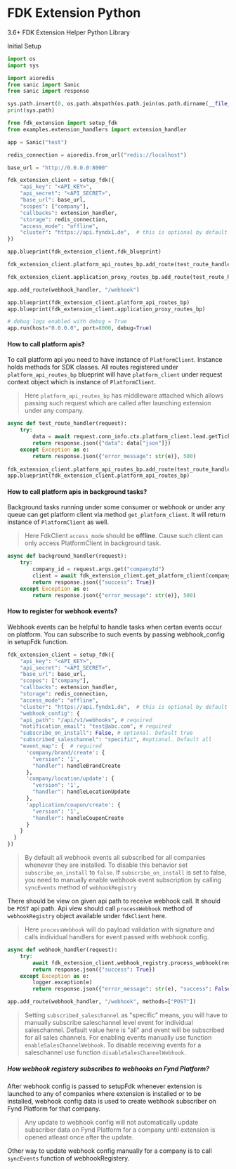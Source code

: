 # FDK Extension Python
3.6+
FDK Extension Helper Python Library

Initial Setup

```python
import os
import sys

import aioredis
from sanic import Sanic
from sanic import response

sys.path.insert(0, os.path.abspath(os.path.join(os.path.dirname(__file__), '..')))
print(sys.path)

from fdk_extension import setup_fdk
from examples.extension_handlers import extension_handler

app = Sanic("test")

redis_connection = aioredis.from_url("redis://localhost")

base_url = "http://0.0.0.0:8000"

fdk_extension_client = setup_fdk({
    "api_key": "<API_KEY>",
    "api_secret": "<API_SECRET>",
    "base_url": base_url,
    "scopes": ["company"],
    "callbacks": extension_handler,
    "storage": redis_connection,
    "access_mode": "offline",
    "cluster": "https://api.fyndx1.de",  # this is optional by default it points to prod.
})

app.blueprint(fdk_extension_client.fdk_blueprint)

fdk_extension_client.platform_api_routes_bp.add_route(test_route_handler, "/test/routes")

fdk_extension_client.application_proxy_routes_bp.add_route(test_route_handler, "/1234")

app.add_route(webhook_handler, "/webhook")

app.blueprint(fdk_extension_client.platform_api_routes_bp)
app.blueprint(fdk_extension_client.application_proxy_routes_bp)

# debug logs enabled with debug = True
app.run(host="0.0.0.0", port=8000, debug=True)

```

#### How to call platform apis?

To call platform api you need to have instance of `PlatformClient`. Instance holds methods for SDK classes. All routes registered under `platform_api_routes_bp` blueprint will have `platform_client` under request context object which is instance of `PlatformClient`.

> Here `platform_api_routes_bp` has middleware attached which allows passing such request which are called after launching extension under any company.

```python
async def test_route_handler(request):
    try:
        data = await request.conn_info.ctx.platform_client.lead.getTicket(id="61b08ec5c63045521bcf124f")
        return response.json({"data": data["json"]})
    except Exception as e:
        return response.json({"error_message": str(e)}, 500)
        
fdk_extension_client.platform_api_routes_bp.add_route(test_route_handler, "/test/routes")
app.blueprint(fdk_extension_client.platform_api_routes_bp)
```

#### How to call platform apis in background tasks?

Background tasks running under some consumer or webhook or under any queue can get platform client via method `get_platform_client`. It will return instance of `PlatformClient` as well. 

> Here FdkClient `access_mode` should be **offline**. Cause such client can only access PlatformClient in background task. 

```python
async def background_handler(request):
    try:
        company_id = request.args.get("companyId")
        client = await fdk_extension_client.get_platform_client(company_id)
        return response.json({"success": True})
    except Exception as e:
        return response.json({"error_message": str(e)}, 500)
```


#### How to register for webhook events?

Webhook events can be helpful to handle tasks when certan events occur on platform. You can subscribe to such events by passing webhook_config in setupFdk function.

```python
fdk_extension_client = setup_fdk({
    "api_key": "<API_KEY>",
    "api_secret": "<API_SECRET>",
    "base_url": base_url,
    "scopes": ["company"],
    "callbacks": extension_handler,
    "storage": redis_connection,
    "access_mode": "offline",
    "cluster": "https://api.fyndx1.de",  # this is optional by default it points to prod.
    "webhook_config": {
    "api_path": "/api/v1/webhooks", # required
    "notification_email": "test@abc.com", # required
    "subscribe_on_install": False, # optional. Default true
    "subscribed_saleschannel": "specific", #optional. Default all
    "event_map": {  # required
      'company/brand/create': {
        "version": '1',
        "handler": handleBrandCreate
      },
      'company/location/update': {
        "version": '1',
        "handler": handleLocationUpdate
      },
      'application/coupon/create': {
        "version": '1',
        "handler": handleCouponCreate
      }
    }
  }
})
```
> By default all webhook events all subscribed for all companies whenever they are installed. To disable this behavior set `subscribe_on_install` to `false`. If `subscribe_on_install` is set to false, you need to manually enable webhook event subscription by calling `syncEvents` method of `webhookRegistry`

There should be view on given api path to receive webhook call. It should be `POST` api path. Api view should call `processWebhook` method of `webhookRegistry` object available under `fdkClient` here.

> Here `processWebhook` will do payload validation with signature and calls individual handlers for event passed with webhook config. 

```python
async def webhook_handler(request):
    try:
        await fdk_extension_client.webhook_registry.process_webhook(request)
        return response.json({"success": True})
    except Exception as e:
        logger.exception(e)
        return response.json({"error_message": str(e), "success": False}, 500)

app.add_route(webhook_handler, "/webhook", methods=["POST"])
```

> Setting `subscribed_saleschannel` as "specific" means, you will have to manually subscribe saleschannel level event for individual saleschannel. Default value here is "all" and event will be subscribed for all sales channels. For enabling events manually use function `enableSalesChannelWebhook`. To disable receiving events for a saleschannel use function `disableSalesChannelWebhook`. 


##### How webhook registery subscribes to webhooks on Fynd Platform?
After webhook config is passed to setupFdk whenever extension is launched to any of companies where extension is installed or to be installed, webhook config data is used to create webhook subscriber on Fynd Platform for that company. 

> Any update to webhook config will not automatically update subscriber data on Fynd Platform for a company until extension is opened atleast once after the update. 

Other way to update webhook config manually for a company is to call `syncEvents` function of webhookRegistery.   